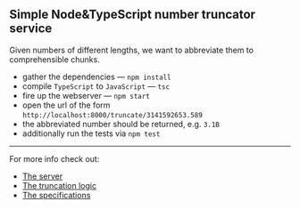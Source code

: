 Simple Node&TypeScript number truncator service
---

Given numbers of different lengths, we want to abbreviate them to comprehensible chunks.

* gather the dependencies — `npm install`
* compile `TypeScript` to `JavaScript` — `tsc`
* fire up the webserver — `npm start`
* open the url of the form `http://localhost:8000/truncate/3141592653.589`
* the abbreviated number should be returned, e.g. `3.1B`
* additionally run the tests via `npm test`

---

For more info check out:
* [The server](/src/index.ts#L14)
* [The truncation logic](/src/truncator.ts#L10)
* [The specifications](/test/truncator.test.ts#L8)